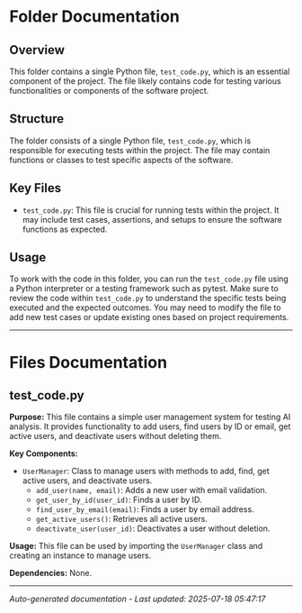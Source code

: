 # Folder Documentation

## Overview
This folder contains a single Python file, `test_code.py`, which is an essential component of the project. The file likely contains code for testing various functionalities or components of the software project.

## Structure
The folder consists of a single Python file, `test_code.py`, which is responsible for executing tests within the project. The file may contain functions or classes to test specific aspects of the software.

## Key Files
- `test_code.py`: This file is crucial for running tests within the project. It may include test cases, assertions, and setups to ensure the software functions as expected.

## Usage
To work with the code in this folder, you can run the `test_code.py` file using a Python interpreter or a testing framework such as pytest. Make sure to review the code within `test_code.py` to understand the specific tests being executed and the expected outcomes. You may need to modify the file to add new test cases or update existing ones based on project requirements.

---

# Files Documentation

## test_code.py

**Purpose:** This file contains a simple user management system for testing AI analysis. It provides functionality to add users, find users by ID or email, get active users, and deactivate users without deleting them.

**Key Components:**
- `UserManager`: Class to manage users with methods to add, find, get active users, and deactivate users.
  - `add_user(name, email)`: Adds a new user with email validation.
  - `get_user_by_id(user_id)`: Finds a user by ID.
  - `find_user_by_email(email)`: Finds a user by email address.
  - `get_active_users()`: Retrieves all active users.
  - `deactivate_user(user_id)`: Deactivates a user without deletion.

**Usage:** This file can be used by importing the `UserManager` class and creating an instance to manage users.

**Dependencies:** None.

---
*Auto-generated documentation - Last updated: 2025-07-18 05:47:17*
